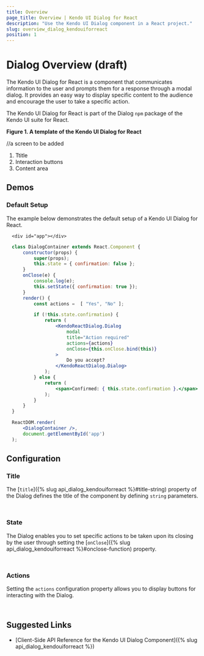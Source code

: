 ```yaml
---
title: Overview
page_title: Overview | Kendo UI Dialog for React
description: "Use the Kendo UI Dialog component in a React project."
slug: overview_dialog_kendouiforreact
position: 1
---
```


# Dialog Overview (draft)

The Kendo UI Dialog for React is a component that communicates information to the user and prompts them for a response through a modal dialog. It provides an easy way to display specific content to the audience and encourage the user to take a specific action.

The Kendo UI Dialog for React is part of the Dialog `npm` package of the Kendo UI suite for React.

**Figure 1. A template of the Kendo UI Dialog for React**

//a screen to be added

1. Ttitle
2. Interaction buttons
3. Content area

## Demos

### Default Setup

The example below demonstrates the default setup of a Kendo UI Dialog for React.

```html-preview
  <div id="app"></div>
```
```jsx
  class DialogContainer extends React.Component {
      constructor(props) {
          super(props);
          this.state = { confirmation: false };
      }
      onClose(e) {
          console.log(e);
          this.setState({ confirmation: true });
      }
      render() {
          const actions =  [ "Yes", "No" ];

          if (!this.state.confirmation) {
              return (
                  <KendoReactDialog.Dialog
                      modal
                      title="Action required"
                      actions={actions}
                      onClose={this.onClose.bind(this)}
                  >
                      Do you accept?
                  </KendoReactDialog.Dialog>
              );
          } else {
              return (
                  <span>Confirmed: { this.state.confirmation }.</span>
              );
          }
      }
  }

  ReactDOM.render(
      <DialogContainer />,
      document.getElementById('app')
  );
```

## Configuration

### Title

The [`title`]({% slug api_dialog_kendouiforreact %}#title-string) property of the Dialog defines the title of the component by defining `string` parameters.  

```html-preview

```
```jsx

```

### State

The Dialog enables you to set specific actions to be taken upon its closing by the user through setting the [`onClose`]({% slug api_dialog_kendouiforreact %}#onclose-function) property.

```html-preview

```
```jsx

```

### Actions

Setting the `actions` configuration property allows you to display buttons for interacting with the Dialog. 

```html-preview

```
```jsx

```

## Suggested Links

* [Client-Side API Reference for the Kendo UI Dialog Component]({% slug api_dialog_kendouiforreact %})

